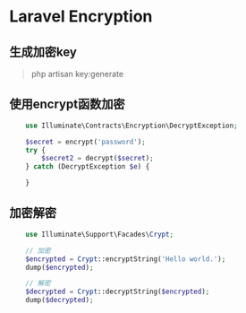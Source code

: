 Laravel Encryption
==================

## 生成加密key
> php artisan key:generate


## 使用encrypt函数加密
```php
    use Illuminate\Contracts\Encryption\DecryptException;

    $secret = encrypt('password');
    try {
        $secret2 = decrypt($secret);
    } catch (DecryptException $e) {

    }
```

## 加密解密
```php
    use Illuminate\Support\Facades\Crypt;

    // 加密
    $encrypted = Crypt::encryptString('Hello world.');
    dump($encrypted);

    // 解密
    $decrypted = Crypt::decryptString($encrypted);
    dump($decrypted);
```
